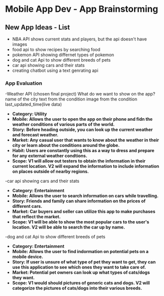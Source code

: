 Mobile App Dev - App Brainstorming
===

## New App Ideas - List
* NBA API shows current stats and players, but the api doesn't have images
* food api to show recipes by searching food
* pokemon API showing differnet types of pokemon
* dog and cat Api to show different breeds of pets
* car api showing cars and their stats
* creating chatbot using a text genrating api

### App Evaluation

-Weather API (chosen final project)
What do we want to show on the app?
name of the city
text from the condition
image from the condition
last_updated_time(live data)
- **Category: Utility**
- **Mobile: Allows the user to open the app on their phone and fidn the weather conditions of various parts of the world.**
- **Story: Before heading outside, you can look up the current weather and forecast weather.**
- **Market: Any casual user that wants to know about the weather in their city or learn about the conditions around the globe.**
- **Habit: Users are constantly using this as a way to dress and prepare for any external weather condtions.**
- **Scope: V1 will allow out testers to obtain the information in their current location. V2 will expand the information to include information on places outside of nearby regions.**

-car api showing cars and their stats
- **Category: Entertainment**
- **Mobile: Allows the user to search information on cars while travelling.**
- **Story: Friends and family can share information on the prices of different cars.**
- **Market: Car buyers and seller can utilize this app to make purchases that reflect the market.**
- **Scope: V1 will be able to show the most popular cars to the user's location. V2 will be able to search the car up by name.**

-dog and cat Api to show different breeds of pets
- **Category: Entertainment**
- **Mobile: Allows the user to find indormation on potential pets on a mobile device.**
- **Story: If user is unsure of what type of pet they want to get, they can use this application to see which ones they want to take care of.**
- **Market: Potential pet owners can look up what types of cats/dogs they want.**
- **Scope: V1 would should pictures of generic cats and dogs. V2 will categorize the pictures of cats/dogs into their various breeds.**


